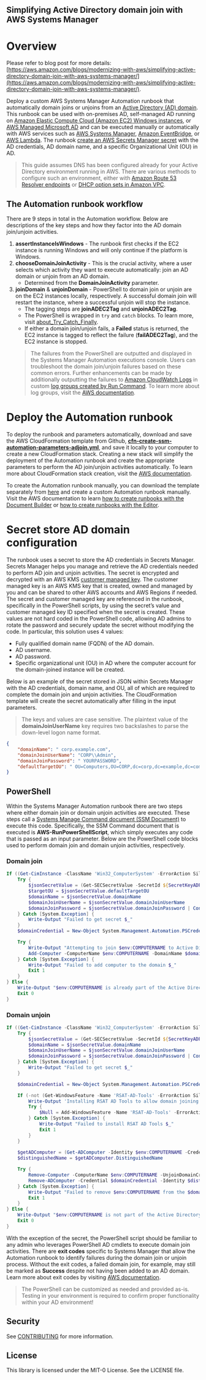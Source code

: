## Simplifying Active Directory domain join with AWS Systems Manager

# Overview
Please refer to blog post for more details: [https://aws.amazon.com/blogs/modernizing-with-aws/simplifying-active-directory-domain-join-with-aws-systems-manager/](https://aws.amazon.com/blogs/modernizing-with-aws/simplifying-active-directory-domain-join-with-aws-systems-manager/).

Deploy a custom AWS Systems Manager Automation runbook that automatically domain joins or unjoins from an [Active Directory (AD) domain](https://docs.microsoft.com/en-us/windows-server/identity/ad-ds/get-started/virtual-dc/active-directory-domain-services-overview). This runbook can be used with on-premises AD, self-managed AD running on [Amazon Elastic Compute Cloud (Amazon EC2) Windows instances](https://aws.amazon.com/windows/products/ec2/), or [AWS Managed Microsoft AD](https://aws.amazon.com/directoryservice/) and can be executed manually or automatically with AWS services such as [AWS Systems Manager](https://aws.amazon.com/systems-manager/), [Amazon EventBridge](https://aws.amazon.com/eventbridge/), or [AWS Lambda](https://aws.amazon.com/lambda/). The runbook [create an AWS Secrets Manager secret](https://docs.aws.amazon.com/secretsmanager/latest/userguide/create_secret.html) with the AD credentials, AD domain name, and a specific Organizational Unit (OU) in AD.

> This guide assumes DNS has been configured already for your Active Directory environment running in AWS. There are various methods to configure such an environment, either with [Amazon Route 53 Resolver endpoints](https://d1.awsstatic.com/whitepapers/aws-hybrid-dns-with-active-directory.pdf) or [DHCP option sets in Amazon VPC](https://docs.aws.amazon.com/vpc/latest/userguide/VPC_DHCP_Options.html).

## The Automation runbook workflow
There are 9 steps in total in the Automation workflow. Below are descriptions of the key steps and how they factor into the AD domain join/unjoin activities.
1. **assertInstanceIsWindows** - The runbook first checks if the EC2 instance is running Windows and will only continue if the platform is Windows.
2. **chooseDomainJoinActivity** - This is the crucial activity, where a user selects which activity they want to execute automatically: join an AD domain or unjoin from an AD domain.
   - Determined from the **DomainJoinActivity** parameter.
3. **joinDomain** & **unjoinDomain** - PowerShell to domain join or unjoin are  on the EC2 instances locally, respectively. A successful domain join will restart the instance, where a successful unjoin will stop the instance.
   - The tagging steps are **joinADEC2Tag** and **unjoinADEC2Tag**.
   - The PowerShell is wrapped in ```try``` and ```catch``` blocks. To learn more, visit [about_Try_Catch_Finally](https://docs.microsoft.com/en-us/powershell/module/microsoft.powershell.core/about/about_try_catch_finally?view=powershell-7.2).
   - If either a domain join/unjoin fails, a **Failed** status is returned, the EC2 instance is tagged to reflect the failure (**failADEC2Tag**), and the EC2 instance is stopped.
   > The failures from the PowerShell are outputted and displayed in the Systems Manager Automation executions console. Users can troubleshoot the domain join/unjoin failures based on these common errors. Further enhancements can be made by additionally outputting the failures to [Amazon CloudWatch Logs](https://docs.aws.amazon.com/AmazonCloudWatch/latest/logs/WhatIsCloudWatchLogs.html) in custom [log groups created by Run Command](https://docs.aws.amazon.com/systems-manager/latest/userguide/sysman-rc-setting-up-cwlogs.html). To learn more about log groups, visit the [AWS documentation](https://docs.aws.amazon.com/AmazonCloudWatch/latest/logs/Working-with-log-groups-and-streams.html).

# Deploy the Automation runbook
To deploy the runbook and parameters automatically, download and save the AWS CloudFormation template from Github, [**cfn-create-ssm-automation-parameters-adjoin.yml**](templates/cloudformation/cfn-create-ssm-automation-secretmanager-adjoin.yml), and save it locally to your computer to create a new CloudFormation stack. Creating a new stack will simplify the deployment of the Automation runbook and create the appropriate parameters to perform the AD join/unjoin activities automatically. To learn more about CloudFormation stack creation, visit the [AWS documentation](https://docs.aws.amazon.com/AWSCloudFormation/latest/UserGuide/GettingStarted.Walkthrough.html#GettingStarted.Walkthrough.createstack).

To create the Automation runbook manually, you can download the template separately from [here](templates/systemsmanager/ssm-automation-domainjoinunjoin.yaml) and create a custom Automation runbook manually. Visit the AWS documentation to learn [how to create runbooks with the Document Builder](https://docs.aws.amazon.com/systems-manager/latest/userguide/automation-document-builder.html) or [how to create runbooks with the Editor](https://docs.aws.amazon.com/systems-manager/latest/userguide/automation-document-editor.html).

# Secret store AD domain configuration
The runbook uses a secret to store the AD credentials in Secrets Manager. Secrets Manager helps you manage and retrieve the AD credentials needed to perform AD join and unjoin activities. The secret is encrypted and decrypted with an AWS KMS [customer managed key](https://docs.aws.amazon.com/kms/latest/developerguide/concepts.html#customer-cmk). The customer managed key is an AWS KMS key that is created, owned and managed by you and can be shared to other AWS accounts and AWS Regions if needed. The secret and customer managed key are referenced in the runbook, specifically in the PowerShell scripts, by using the secret’s value and customer managed key ID specified when the secret is created. These values are not hard coded in the PowerShell code, allowing AD admins to rotate the password and securely update the secret without modifying the code.
In particular, this solution uses 4 values:
- Fully qualified domain name (FQDN) of the AD domain.
- AD username.
- AD password.
- Specific organizational unit (OU) in AD where the computer account for the domain-joined instance will be created.

Below is an example of the secret stored in JSON within Secrets Manager with the AD credentials, domain name, and OU, all of which are required to complete the domain join and unjoin activities. The CloudFormation template will create the secret automatically after filling in the input parameters.

> The keys and values are case sensitive. The plaintext value of the **domainJoinUserName** key requires two backslashes to parse the down-level logon name format.

```json
{
    "domainName": " corp.example.com",
    "domainJoinUserName": "CORP\\Admin",
    "domainJoinPassword": " YOURPASSWORD",
    "defaultTargetOU": " OU=Computers,OU=CORP,dc=corp,dc=example,dc=com"
} 
```

## PowerShell

Within the Systems Manager Automation runbook there are two steps where either domain join or domain unjoin activities are executed. These steps call a [Systems Manage Command document (SSM Document)](https://docs.aws.amazon.com/systems-manager/latest/userguide/sysman-ssm-docs.html) to execute this code. Specifically, the SSM Command document that is executed is **AWS-RunPowerShellScript**, which simply executes any code that is passed as an input parameter. Below are the PowerShell code blocks used to perform domain join and domain unjoin activities, respectively.

### Domain join
```powershell
If ((Get-CimInstance -ClassName 'Win32_ComputerSystem' -ErrorAction SilentlyContinue | Select-Object -ExpandProperty 'PartOfDomain') -eq $false) {
    Try {
        $jsonSecretValue = (Get-SECSecretValue -SecretId ${SecretKeyADPasswordResource}).SecretString | ConvertFrom-Json
        $targetOU = $jsonSecretValue.defaultTargetOU
        $domainName = $jsonSecretValue.domainName
        $domainJoinUserName = $jsonSecretValue.domainJoinUserName
        $domainJoinPassword = $jsonSecretValue.domainJoinPassword | ConvertTo-SecureString -AsPlainText -Force
    } Catch [System.Exception] {
        Write-Output "Failed to get secret $_"
    }
    $domainCredential = New-Object System.Management.Automation.PSCredential($domainJoinUserName, $domainJoinPassword)

    Try {
        Write-Output "Attempting to join $env:COMPUTERNAME to Active Directory domain: $domainName and moving $env:COMPUTERNAME to the following OU: $targetOU."
        Add-Computer -ComputerName $env:COMPUTERNAME -DomainName $domainName -Credential $domainCredential -OUPath $targetOU -Restart:$false -ErrorAction Stop 
    } Catch [System.Exception] {
        Write-Output "Failed to add computer to the domain $_"
        Exit 1
    }
} Else {
    Write-Output "$env:COMPUTERNAME is already part of the Active Directory domain $domainName."
    Exit 0
}
```

### Domain unjoin
```powershell
If ((Get-CimInstance -ClassName 'Win32_ComputerSystem' -ErrorAction SilentlyContinue | Select-Object -ExpandProperty 'PartOfDomain') -eq $true) {
    Try {
        $jsonSecretValue = (Get-SECSecretValue -SecretId ${SecretKeyADPasswordResource}).SecretString | ConvertFrom-Json 
        $domainName = $jsonSecretValue.domainName
        $domainJoinUserName = $jsonSecretValue.domainJoinUserName
        $domainJoinPassword = $jsonSecretValue.domainJoinPassword | ConvertTo-SecureString -AsPlainText -Force
    } Catch [System.Exception] {
        Write-Output "Failed to get secret $_"
    }

    $domainCredential = New-Object System.Management.Automation.PSCredential($domainJoinUserName, $domainJoinPassword)

    If (-not (Get-WindowsFeature -Name 'RSAT-AD-Tools' -ErrorAction SilentlyContinue | Select-Object -ExpandProperty 'Installed')) {
        Write-Output 'Installing RSAT AD Tools to allow domain joining'
        Try {
            $Null = Add-WindowsFeature -Name 'RSAT-AD-Tools' -ErrorAction Stop
        } Catch [System.Exception] {
            Write-Output "Failed to install RSAT AD Tools $_"
            Exit 1
        }    
    }
    
    $getADComputer = (Get-ADComputer -Identity $env:COMPUTERNAME -Credential $domainCredential)
    $distinguishedName = $getADComputer.DistinguishedName

    Try {
        Remove-Computer -ComputerName $env:COMPUTERNAME -UnjoinDomainCredential $domainCredential -Verbose -Force -Restart:$false -ErrorAction Stop
        Remove-ADComputer -Credential $domainCredential -Identity $distinguishedName -Server $domainName -Confirm:$False -Verbose -ErrorAction Stop
    } Catch [System.Exception] {
        Write-Output "Failed to remove $env:COMPUTERNAME from the $domainName domain and in a Windows Workgroup. $_"
        Exit 1
    }  
} Else {
    Write-Output "$env:COMPUTERNAME is not part of the Active Directory domain $domainName and already part of a Windows Workgroup."
    Exit 0
}
```

With the exception of the secret, the PowerShell script should be familiar to any admin who leverages PowerShell AD cmdlets to execute domain join activities. There are **exit codes** specific to Systems Manager that allow the Automation runbook to identify failures during the domain join or unjoin process. Without the exit codes, a failed domain join, for example, may still be marked as **Success** despite not having been added to an AD domain. Learn more about exit codes by visiting [AWS documentation](https://docs.aws.amazon.com/systems-manager/latest/userguide/command-exit-codes.html).

> The PowerShell can be customized as needed and provided as-is. Testing in your environment is required to confirm proper functionality within your AD environment!

## Security

See [CONTRIBUTING](CONTRIBUTING.md#security-issue-notifications) for more information.

## License

This library is licensed under the MIT-0 License. See the LICENSE file.
